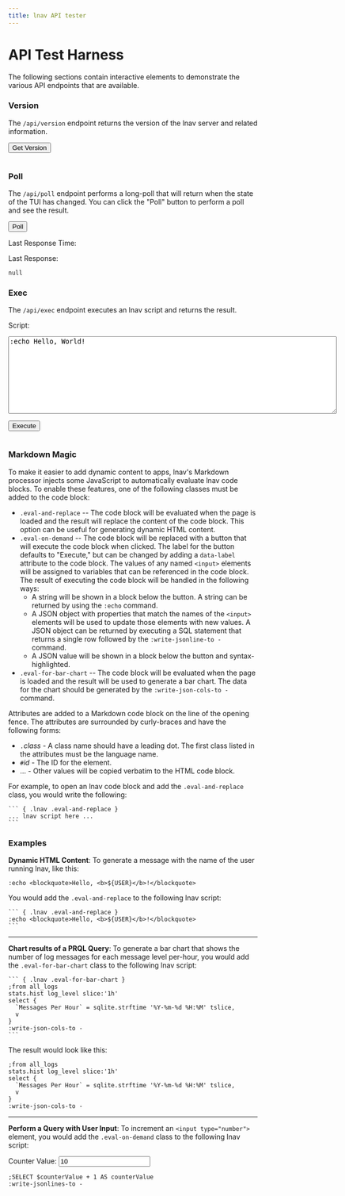 ```yaml
---
title: lnav API tester
---
```


# API Test Harness

The following sections contain interactive elements to demonstrate the
various API endpoints that are available.

### Version

The `/api/version` endpoint returns the version of the lnav server and
related information.

<button id="doVersion">Get Version</button>

<div id="version-result-container">
<pre><code id="version-result" class="language-json"></code></pre>
</div>

### Poll

The `/api/poll` endpoint performs a long-poll that will return when the state
of the TUI has changed. You can click the "Poll" button to perform a poll and
see the result.

<button id="doPoll">Poll</button>

<div id="poll-result-container">
<p>
Last Response Time: <div id="poll-time"></div>
<p>
Last Response:
<pre><code id="poll-result" class="language-json">null</code></pre>
</div>

### Exec

The `/api/exec` endpoint executes an lnav script and returns the result.

<label for="exec-input">Script:</label>
<textarea id="exec-input" rows="10" cols="80">
:echo Hello, World!
</textarea>
<button id="doExec">Execute</button>

<div id="exec-result-container">
<pre id="exec-result"></pre>
</div>

### Markdown Magic

To make it easier to add dynamic content to apps, lnav's Markdown processor
injects some JavaScript to automatically evaluate lnav code blocks.
To enable these features, one of the following classes must be added to the
code block:

* `.eval-and-replace` -- The code block will be evaluated when the page is
  loaded and the result will replace the content of the code block.
  This option can be useful for generating dynamic HTML content.
* `.eval-on-demand` -- The code block will be replaced with a button that
  will execute the code block when clicked.
  The label for the button defaults to "Execute," but can be changed by
  adding a `data-label` attribute to the code block.
  The values of any named `<input>` elements will be assigned to variables
  that can be referenced in the code block.
  The result of executing the code block will be handled in the following
  ways:
    - A string will be shown in a block below the button.  A string can
      be returned by using the `:echo` command.
    - A JSON object with properties that match the names of the `<input>`
      elements will be used to update those elements with new values.
      A JSON object can be returned by executing a SQL statement that returns
      a single row followed by the `:write-jsonline-to -` command.
    - A JSON value will be shown in a block below the button and
      syntax-highlighted.
* `.eval-for-bar-chart` -- The code block will be evaluated when the page is
  loaded and the result will be used to generate a bar chart.  The data
  for the chart should be generated by the `:write-json-cols-to -`
  command.

Attributes are added to a Markdown code block on the line of the
opening fence.  The attributes are surrounded by curly-braces
and have the following forms:

* `.`_class_ - A class name should have a leading dot.  The first
  class listed in the attributes must be the language name.
* `#`_id_ - The ID for the element.
* ... - Other values will be copied verbatim to the HTML code block.

For example, to open an lnav code block and add the `.eval-and-replace`
class, you would write the following:

<pre><code class="language-markdown">``` { .lnav .eval-and-replace }
... lnav script here ...
```</code></pre>

### Examples

**Dynamic HTML Content**:
To generate a message with the name of the user running lnav, like this:

``` { .lnav .eval-and-replace }
:echo <blockquote>Hello, <b>${USER}</b>!</blockquote>
```

You would add the `.eval-and-replace` to the following lnav script:

<pre><code class="language-markdown">``` { .lnav .eval-and-replace }
:echo &lt;blockquote&gt;Hello, &lt;b&gt;${USER}&lt;/b&gt;!&lt;/blockquote&gt;
```</code></pre>

---

**Chart results of a PRQL Query**:
To generate a bar chart that shows the number of log messages for each
message level per-hour, you would add the `.eval-for-bar-chart` class to the
following lnav script:

<pre><code class="language-markdown">``` { .lnav .eval-for-bar-chart }
;from all_logs
stats.hist log_level slice:'1h'
select {
  `Messages Per Hour` = sqlite.strftime '%Y-%m-%d %H:%M' tslice,
  v
}
:write-json-cols-to -
```</code></pre>

The result would look like this:

``` { .lnav .eval-for-bar-chart }
;from all_logs
stats.hist log_level slice:'1h'
select {
  `Messages Per Hour` = sqlite.strftime '%Y-%m-%d %H:%M' tslice,
  v
}
:write-json-cols-to -
```

---

**Perform a Query with User Input**:
To increment an `<input type="number">` element, you would add the
`.eval-on-demand` class to the following lnav script:

<label for="counter-value">Counter Value:</label>
<input type="number" name="counterValue" value="10" />

``` { .lnav .eval-on-demand data-label="Increment" }
;SELECT $counterValue + 1 AS counterValue
:write-jsonlines-to -
```


<script src="lnav-api-test.js"></script>
